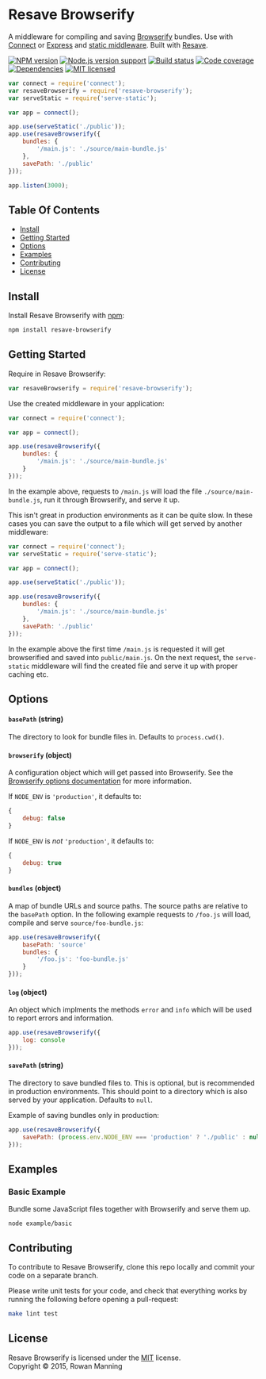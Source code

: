 
Resave Browserify
=================

A middleware for compiling and saving [Browserify][browserify] bundles. Use with [Connect][connect] or [Express][express] and [static middleware][serve-static]. Built with [Resave][resave].

[![NPM version][shield-npm]][info-npm]
[![Node.js version support][shield-node]][info-node]
[![Build status][shield-build]][info-build]
[![Code coverage][shield-coverage]][info-coverage]
[![Dependencies][shield-dependencies]][info-dependencies]
[![MIT licensed][shield-license]][info-license]

```js
var connect = require('connect');
var resaveBrowserify = require('resave-browserify');
var serveStatic = require('serve-static');

var app = connect();

app.use(serveStatic('./public'));
app.use(resaveBrowserify({
    bundles: {
        '/main.js': './source/main-bundle.js'
    },
    savePath: './public'
}));

app.listen(3000);
```


Table Of Contents
-----------------

- [Install](#install)
- [Getting Started](#getting-started)
- [Options](#options)
- [Examples](#examples)
- [Contributing](#contributing)
- [License](#license)


Install
-------

Install Resave Browserify with [npm][npm]:

```sh
npm install resave-browserify
```


Getting Started
---------------

Require in Resave Browserify:

```js
var resaveBrowserify = require('resave-browserify');
```

Use the created middleware in your application:

```js
var connect = require('connect');

var app = connect();

app.use(resaveBrowserify({
    bundles: {
        '/main.js': './source/main-bundle.js'
    }
}));
```

In the example above, requests to `/main.js` will load the file `./source/main-bundle.js`, run it through Browserify, and serve it up.

This isn't great in production environments as it can be quite slow. In these cases you can save the output to a file which will get served by another middleware:

```js
var connect = require('connect');
var serveStatic = require('serve-static');

var app = connect();

app.use(serveStatic('./public'));

app.use(resaveBrowserify({
    bundles: {
        '/main.js': './source/main-bundle.js'
    },
    savePath: './public'
}));
```

In the example above the first time `/main.js` is requested it will get browserified and saved into `public/main.js`. On the next request, the `serve-static` middleware will find the created file and serve it up with proper caching etc.


Options
-------

#### `basePath` (string)

The directory to look for bundle files in. Defaults to `process.cwd()`.

#### `browserify` (object)

A configuration object which will get passed into Browserify. See the [Browserify options documentation][browserify-opts] for more information.

If `NODE_ENV` is `'production'`, it defaults to:

```js
{
    debug: false
}
```

If `NODE_ENV` is *not* `'production'`, it defaults to:

```js
{
    debug: true
}
```

#### `bundles` (object)

A map of bundle URLs and source paths. The source paths are relative to the `basePath` option. In the following example requests to `/foo.js` will load, compile and serve `source/foo-bundle.js`:

```js
app.use(resaveBrowserify({
    basePath: 'source'
    bundles: {
        '/foo.js': 'foo-bundle.js'
    }
}));
```

#### `log` (object)

An object which implments the methods `error` and `info` which will be used to report errors and information.

```js
app.use(resaveBrowserify({
    log: console
}));
```

#### `savePath` (string)

The directory to save bundled files to. This is optional, but is recommended in production environments. This should point to a directory which is also served by your application. Defaults to `null`.

Example of saving bundles only in production:

```js
app.use(resaveBrowserify({
    savePath: (process.env.NODE_ENV === 'production' ? './public' : null)
}));
```


Examples
--------

### Basic Example

Bundle some JavaScript files together with Browserify and serve them up.

```
node example/basic
```


Contributing
------------

To contribute to Resave Browserify, clone this repo locally and commit your code on a separate branch.

Please write unit tests for your code, and check that everything works by running the following before opening a pull-request:

```sh
make lint test
```


License
-------

Resave Browserify is licensed under the [MIT][info-license] license.  
Copyright &copy; 2015, Rowan Manning



[browserify]: https://github.com/substack/node-browserify
[browserify-opts]: https://github.com/substack/node-browserify#methods
[connect]: https://github.com/senchalabs/connect
[express]: http://expressjs.com/
[npm]: https://npmjs.org/
[resave]: https://github.com/rowanmanning/resave
[serve-static]: https://github.com/expressjs/serve-static

[info-coverage]: https://coveralls.io/github/rowanmanning/resave-browserify
[info-dependencies]: https://gemnasium.com/rowanmanning/resave-browserify
[info-license]: LICENSE
[info-node]: package.json
[info-npm]: https://www.npmjs.com/package/resave-browserify
[info-build]: https://travis-ci.org/rowanmanning/resave-browserify
[shield-coverage]: https://img.shields.io/coveralls/rowanmanning/resave-browserify.svg
[shield-dependencies]: https://img.shields.io/gemnasium/rowanmanning/resave-browserify.svg
[shield-license]: https://img.shields.io/badge/license-MIT-blue.svg
[shield-node]: https://img.shields.io/badge/node.js%20support-0.10–4-brightgreen.svg
[shield-npm]: https://img.shields.io/npm/v/resave-browserify.svg
[shield-build]: https://img.shields.io/travis/rowanmanning/resave-browserify/master.svg
